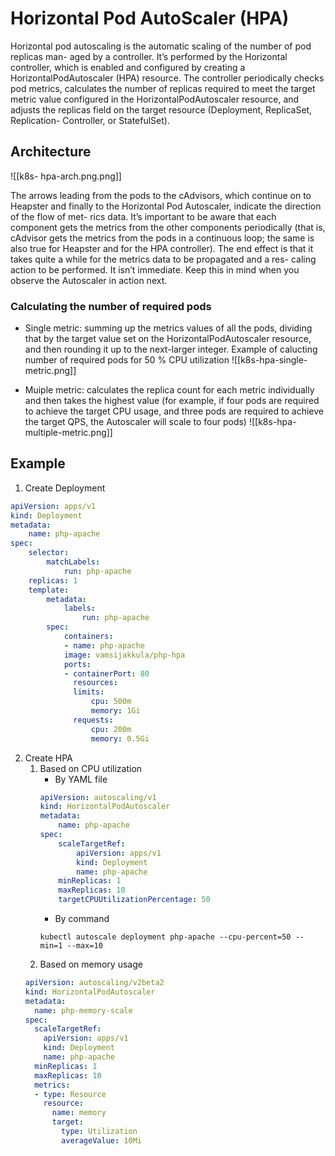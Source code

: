 # Horizontal Pod AutoScaler (HPA)

Horizontal pod autoscaling is the automatic scaling of the number of pod replicas man- aged by a controller. It’s performed by the Horizontal controller, which is enabled and configured by creating a HorizontalPodAutoscaler (HPA) resource. The controller periodically checks pod metrics, calculates the number of replicas required to meet the target metric value configured in the HorizontalPodAutoscaler resource, and adjusts the replicas field on the target resource (Deployment, ReplicaSet, Replication- Controller, or StatefulSet).

## Architecture
 ![[k8s- hpa-arch.png.png]]

The arrows leading from the pods to the cAdvisors, which continue on to Heapster and finally to the Horizontal Pod Autoscaler, indicate the direction of the flow of met- rics data. It’s important to be aware that each component gets the metrics from the other components periodically (that is, cAdvisor gets the metrics from the pods in a continuous loop; the same is also true for Heapster and for the HPA controller). The end effect is that it takes quite a while for the metrics data to be propagated and a res- caling action to be performed. It isn’t immediate. Keep this in mind when you observe the Autoscaler in action next.

### Calculating the number of required pods
- Single metric:  summing up the metrics values of all the pods, dividing that by the target value set on the HorizontalPodAutoscaler resource, and then rounding it up to the next-larger integer. Example of calucting number of required pods for 50 % CPU utilization 
	![[k8s-hpa-single-metric.png]]
	
- Muiple metric: calculates the replica count for each metric individually and then takes the highest value (for example, if four pods are required to achieve the target CPU usage, and three pods are required to achieve the target QPS, the Autoscaler will scale to four pods)
	 ![[k8s-hpa-multiple-metric.png]]
## Example

1. Create Deployment

```yml
apiVersion: apps/v1
kind: Deployment
metadata:
	name: php-apache
spec:
	selector:
		matchLabels:
			run: php-apache
	replicas: 1
	template:
		metadata:
			labels:
				run: php-apache
		spec:
			containers:
			- name: php-apache
			image: vamsijakkula/php-hpa
			ports:
			- containerPort: 80
			  resources:
			  limits:
				  cpu: 500m
				  memory: 1Gi
			  requests:
				  cpu: 200m
				  memory: 0.5Gi
```


2. Create HPA
	1. Based on CPU utilization
		- By YAML file
		```yml
		apiVersion: autoscaling/v1
		kind: HorizontalPodAutoscaler
		metadata:
			name: php-apache
		spec:
			scaleTargetRef:
				apiVersion: apps/v1
				kind: Deployment
				name: php-apache
			minReplicas: 1
			maxReplicas: 10
			targetCPUUtilizationPercentage: 50
		```
		- By command
		```shell
		kubectl autoscale deployment php-apache --cpu-percent=50 --min=1 --max=10
		```
	2. Based on memory usage
	```yml
	apiVersion: autoscaling/v2beta2 
	kind: HorizontalPodAutoscaler
	metadata:
	  name: php-memory-scale 
	spec:
	  scaleTargetRef:
		apiVersion: apps/v1 
		kind: Deployment 
		name: php-apache 
	  minReplicas: 1 
	  maxReplicas: 10 
	  metrics: 
	  - type: Resource
		resource:
		  name: memory 
		  target:
			type: Utilization 
			averageValue: 10Mi
	```




